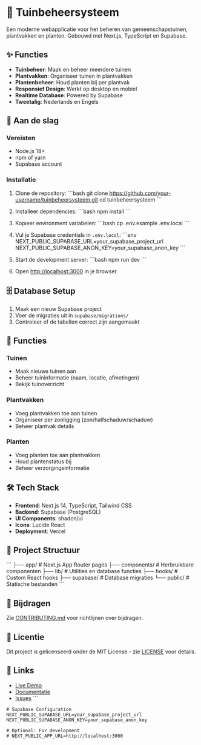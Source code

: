# 🌱 Tuinbeheersysteem

Een moderne webapplicatie voor het beheren van gemeenschapstuinen, plantvakken en planten. Gebouwd met Next.js, TypeScript en Supabase.

## ✨ Functies

- **Tuinbeheer**: Maak en beheer meerdere tuinen
- **Plantvakken**: Organiseer tuinen in plantvakken
- **Plantenbeheer**: Houd planten bij per plantvak
- **Responsief Design**: Werkt op desktop en mobiel
- **Realtime Database**: Powered by Supabase
- **Tweetalig**: Nederlands en Engels

## 🚀 Aan de slag

### Vereisten

- Node.js 18+
- npm of yarn
- Supabase account

### Installatie

1. Clone de repository:
\`\`\`bash
git clone https://github.com/your-username/tuinbeheersysteem.git
cd tuinbeheersysteem
\`\`\`

2. Installeer dependencies:
\`\`\`bash
npm install
\`\`\`

3. Kopieer environment variabelen:
\`\`\`bash
cp .env.example .env.local
\`\`\`

4. Vul je Supabase credentials in `.env.local`:
\`\`\`env
NEXT_PUBLIC_SUPABASE_URL=your_supabase_project_url
NEXT_PUBLIC_SUPABASE_ANON_KEY=your_supabase_anon_key
\`\`\`

5. Start de development server:
\`\`\`bash
npm run dev
\`\`\`

6. Open [http://localhost:3000](http://localhost:3000) in je browser

## 🗄️ Database Setup

1. Maak een nieuw Supabase project
2. Voer de migraties uit in `supabase/migrations/`
3. Controleer of de tabellen correct zijn aangemaakt

## 📱 Functies

### Tuinen
- Maak nieuwe tuinen aan
- Beheer tuininformatie (naam, locatie, afmetingen)
- Bekijk tuinoverzicht

### Plantvakken
- Voeg plantvakken toe aan tuinen
- Organiseer per zonligging (zon/halfschaduw/schaduw)
- Beheer plantvak details

### Planten
- Voeg planten toe aan plantvakken
- Houd plantenstatus bij
- Beheer verzorgingsinformatie

## 🛠️ Tech Stack

- **Frontend**: Next.js 14, TypeScript, Tailwind CSS
- **Backend**: Supabase (PostgreSQL)
- **UI Components**: shadcn/ui
- **Icons**: Lucide React
- **Deployment**: Vercel

## 📂 Project Structuur

\`\`\`
├── app/                    # Next.js App Router pages
├── components/            # Herbruikbare componenten
├── lib/                   # Utilities en database functies
├── hooks/                 # Custom React hooks
├── supabase/             # Database migraties
└── public/               # Statische bestanden
\`\`\`

## 🤝 Bijdragen

Zie [CONTRIBUTING.md](CONTRIBUTING.md) voor richtlijnen over bijdragen.

## 📄 Licentie

Dit project is gelicenseerd onder de MIT License - zie [LICENSE](LICENSE) voor details.

## 🔗 Links

- [Live Demo](https://your-demo-url.vercel.app)
- [Documentatie](https://github.com/your-username/tuinbeheersysteem/wiki)
- [Issues](https://github.com/your-username/tuinbeheersysteem/issues)
\`\`\`

```plaintext file=".env.example"
# Supabase Configuration
NEXT_PUBLIC_SUPABASE_URL=your_supabase_project_url
NEXT_PUBLIC_SUPABASE_ANON_KEY=your_supabase_anon_key

# Optional: For development
# NEXT_PUBLIC_APP_URL=http://localhost:3000
